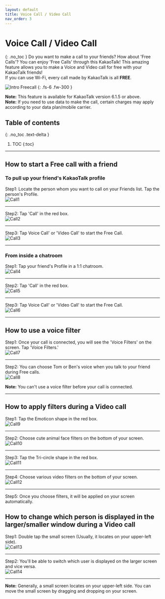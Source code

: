 ```yaml
---
layout: default
title: Voice Call / Video Call
nav_order: 3
---
```


# Voice Call / Video Call
{: .no_toc }
Do you want to make a call to your friends? How about 'Free Calls'? You can enjoy 'Free Calls' through this KakaoTalk! This amazing feature allows you to make a Voice and Video call for free with your KakaoTalk friends!
<br />
If you can use Wi-Fi, every call made by KakaoTalk is all **FREE**.

![Intro Freecall](https://github.com/jstyle5/KakaoTalk-English-Version-Guide/blob/gh-pages/assets/images/intro-freecall.png?raw=true "VOICE CALL / VIDEO CALL")
{: .fs-6 .fw-300 }

**Note:** This feature is available for KakaoTalk version 6.1.5 or above.
<br />
**Note:** If you need to use data to make the call, certain charges may apply according to your data plan/mobile carrier.

## Table of contents
{: .no_toc .text-delta }

1. TOC
{:toc}

---

## How to start a Free call with a friend
### To pull up your friend's KakaoTalk profile

Step1: Locate the person whom you want to call on your Friends list. Tap the person's Profile.
<br />
![Call1](https://github.com/jstyle5/KakaoTalk-English-Version-Guide/blob/gh-pages/assets/images/calls/call-1.png?raw=true "CALL1")

---

Step2: Tap 'Call' in the red box.
<br />
![Call2](https://github.com/jstyle5/KakaoTalk-English-Version-Guide/blob/gh-pages/assets/images/calls/call-2.png?raw=true "CALL2")

---

Step3: Tap Voice Call' or 'Video Call' to start the Free Call.
<br />
![Call3](https://github.com/jstyle5/KakaoTalk-English-Version-Guide/blob/gh-pages/assets/images/calls/call-3.png?raw=true "CALL3")

---

### From inside a chatroom

Step1: Tap your friend's Profile in a 1:1 chatroom.
<br />
![Call4](https://github.com/jstyle5/KakaoTalk-English-Version-Guide/blob/gh-pages/assets/images/calls/call-4.png?raw=true "CALL4")

---

Step2: Tap 'Call' in the red box.
<br />
![Call5](https://github.com/jstyle5/KakaoTalk-English-Version-Guide/blob/gh-pages/assets/images/calls/call-5.png?raw=true "CALL5")

---

Step3: Tap Voice Call' or 'Video Call' to start the Free Call.
<br />
![Call6](https://github.com/jstyle5/KakaoTalk-English-Version-Guide/blob/gh-pages/assets/images/calls/call-6.png?raw=true "CALL6")

---

## How to use a voice filter

Step1: Once your call is connected, you will see the 'Voice Filters' on the screen. Tap 'Voice Filters.'
<br />
![Call7](https://github.com/jstyle5/KakaoTalk-English-Version-Guide/blob/gh-pages/assets/images/calls/call-7.png?raw=true "CALL7")

---

Step2: You can choose Tom or Ben's voice when you talk to your friend during Free calls.
<br />
![Call8](https://github.com/jstyle5/KakaoTalk-English-Version-Guide/blob/gh-pages/assets/images/calls/call-8.png?raw=true "CALL8")

**Note:** You can't use a voice filter before your call is connected.

---

## How to apply filters during a Video call

Step1: Tap the Emoticon shape in the red box.
<br />
![Call9](https://github.com/jstyle5/KakaoTalk-English-Version-Guide/blob/gh-pages/assets/images/calls/call-9.png?raw=true "CALL9")

---

Step2: Choose cute animal face filters on the bottom of your screen.
<br />
![Call10](https://github.com/jstyle5/KakaoTalk-English-Version-Guide/blob/gh-pages/assets/images/calls/call-10.png?raw=true "CALL10")

---

Step3: Tap the Tri-circle shape in the red box.
<br />
![Call11](https://github.com/jstyle5/KakaoTalk-English-Version-Guide/blob/gh-pages/assets/images/calls/call-11.png?raw=true "CALL11")

---

Step4: Choose various video filters on the bottom of your screen.
<br />
![Call12](https://github.com/jstyle5/KakaoTalk-English-Version-Guide/blob/gh-pages/assets/images/calls/call-12.png?raw=true "CALL12")

---

Step5: Once you choose filters, it will be applied on your screen automatically.
<br />


## How to change which person is displayed in the larger/smaller window during a Video call

Step1: Double tap the small screen (Usually, it locates on your upper-left side).
<br />
![Call13](https://github.com/jstyle5/KakaoTalk-English-Version-Guide/blob/gh-pages/assets/images/calls/call-13.png?raw=true "CALL13")

---

Step2: You'll be able to switch which user is displayed on the larger screen and vice versa.
<br />
![Call14](https://github.com/jstyle5/KakaoTalk-English-Version-Guide/blob/gh-pages/assets/images/calls/call-14.png?raw=true "CALL14")

---

**Note:** Generally, a small screen locates on your upper-left side. You can move the small screen by dragging and dropping on your screen.

